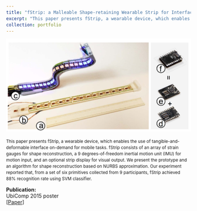 ```yaml
---
title: "fStrip: a Malleable Shape-retaining Wearable Strip for Interface On-demand"
excerpt: "This paper presents fStrip, a wearable device, which enables the use of tangible-and-deformable interface on-demand for mobile tasks.<br/><img src='/images/fStrip.png'>"
collection: portfolio
---
```


![fStrip](/images/fStrip.png)


<small>This paper presents fStrip, a wearable device, which enables the use of tangible-and-deformable interface on-demand for mobile tasks. fStrip consists of an array of strain gauges for shape reconstruction, a 9 degrees-of-freedom inertial motion unit (IMU) for motion input, and an optional strip display for visual output. We present the prototype and an algorithm for shape reconstruction based on NURBS approximation. Our experiment reported that, from a set of six primitives collected from 9 participants, fStrip achieved 88% recognition rate using SVM classifier.</small>

**Publication:**<br> 
UbiComp 2015 poster <br>
[[Paper](http://dl.acm.org/citation.cfm?id=2800883&CFID=944733130&CFTOKEN=32899269)]